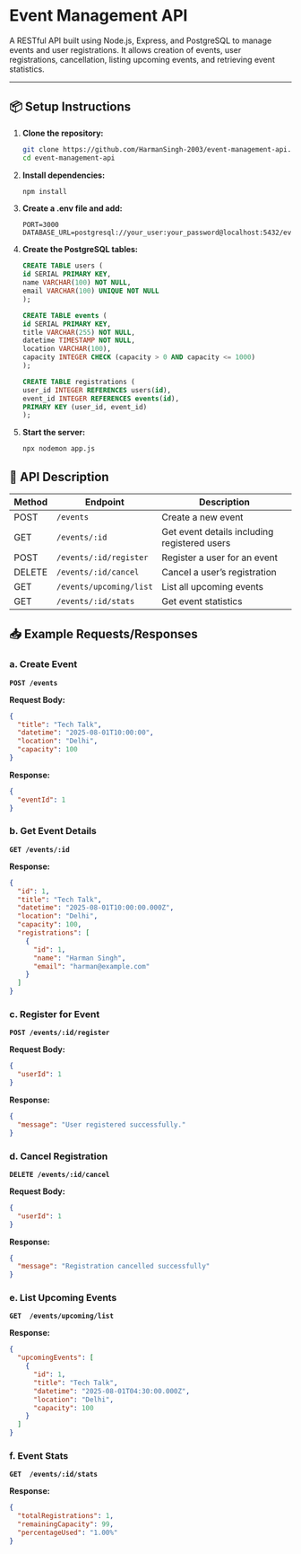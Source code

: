 # Event Management API

A RESTful API built using Node.js, Express, and PostgreSQL to manage events and user registrations. It allows creation of events, user registrations, cancellation, listing upcoming events, and retrieving event statistics.

---

## 📦 Setup Instructions

1. **Clone the repository:**
   ```bash
   git clone https://github.com/HarmanSingh-2003/event-management-api.git
   cd event-management-api
   
2. **Install dependencies:**
   ```bash
   npm install

3. **Create a .env file and add:**
   ```env
   PORT=3000
   DATABASE_URL=postgresql://your_user:your_password@localhost:5432/eventdb

4. **Create the PostgreSQL tables:**
   ```sql
   CREATE TABLE users (
   id SERIAL PRIMARY KEY,
   name VARCHAR(100) NOT NULL,
   email VARCHAR(100) UNIQUE NOT NULL
   );
   
   CREATE TABLE events (
   id SERIAL PRIMARY KEY,
   title VARCHAR(255) NOT NULL,
   datetime TIMESTAMP NOT NULL,
   location VARCHAR(100),
   capacity INTEGER CHECK (capacity > 0 AND capacity <= 1000)
   );

   CREATE TABLE registrations (
   user_id INTEGER REFERENCES users(id),
   event_id INTEGER REFERENCES events(id),
   PRIMARY KEY (user_id, event_id)
   );

5. **Start the server:**
   ```bash
   npx nodemon app.js

## 📘 API Description

| Method | Endpoint                | Description                                    |
|--------|-------------------------|------------------------------------------------|
| POST   | `/events`              | Create a new event                             |
| GET    | `/events/:id`          | Get event details including registered users   |
| POST   | `/events/:id/register` | Register a user for an event                   |
| DELETE | `/events/:id/cancel`   | Cancel a user’s registration                   |
| GET    | `/events/upcoming/list`| List all upcoming events                       |
| GET    | `/events/:id/stats`    | Get event statistics                           |

## 📥 Example Requests/Responses

### a. Create Event

**`POST /events`**

**Request Body:**
```json
{
  "title": "Tech Talk",
  "datetime": "2025-08-01T10:00:00",
  "location": "Delhi",
  "capacity": 100
}
```
**Response:**
```json
{
  "eventId": 1
}
```

### b. Get Event Details

**`GET /events/:id`**

**Response:**
```json
{
  "id": 1,
  "title": "Tech Talk",
  "datetime": "2025-08-01T10:00:00.000Z",
  "location": "Delhi",
  "capacity": 100,
  "registrations": [
    {
      "id": 1,
      "name": "Harman Singh",
      "email": "harman@example.com"
    }
  ]
}
```
### c. Register for Event

**`POST /events/:id/register`**

**Request Body:**
```json
{
  "userId": 1
}
```
**Response:**
```json
{
  "message": "User registered successfully."
}
```

### d. Cancel Registration

**`DELETE /events/:id/cancel`**

**Request Body:**
```json
{
  "userId": 1
}
```
**Response:**
```json
{
  "message": "Registration cancelled successfully"
}
```

### e. List Upcoming Events

**`GET  /events/upcoming/list`**

**Response:**
```json
{
  "upcomingEvents": [
    {
      "id": 1,
      "title": "Tech Talk",
      "datetime": "2025-08-01T04:30:00.000Z",
      "location": "Delhi",
      "capacity": 100
    }
  ]
}
```

### f. Event Stats

**`GET  /events/:id/stats`**

**Response:**
```json
{
  "totalRegistrations": 1,
  "remainingCapacity": 99,
  "percentageUsed": "1.00%"
}
```

